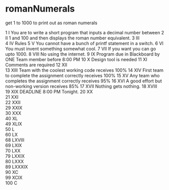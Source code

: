 romanNumerals
=============

get 1 to 1000 to print out as roman numerals

			
1	I		You are to write a short program that inputs a decimal number between
2	II		1 and 100 and then displays the roman number equivalent.
3	III		
4	IV		Rules
5	V		You cannot have a bunch of printf statement in a switch.
6	VI		You must invent something somewhat cool.
7	VII		If you want you can go upto 1000.
8	VIII		No using the internet.
9	IX		Program due in Blackboard by ONE Team member before 8:00 PM
10	X		Design tool is needed
11	XI		Comments are required
12	XII		
13	XIII		Team with the coolest working code receives 100%
14	XIV		First team to complete the assignment correctly receives 100%
15	XV		Any team who completes the assignment correctly receives 95%
16	XVI		A good effort but non-working version receives 85%
17	XVII		Nothing gets nothing.
18	XVIII		
19	XIX		DEADLINE 8:00 PM Tonight.
20	XX		
21	XXI		
22	XXII		
29	XXIX		
30	XXX		
40	XL		
49	XLIX		
50	L		
60	LX		
68	LXVIII		
69	LXIX		
70	LXX		
79	LXXIX		
80	LXXX		
89	LXXXIX		
90	XC		
99	XCIX		
100	C		
